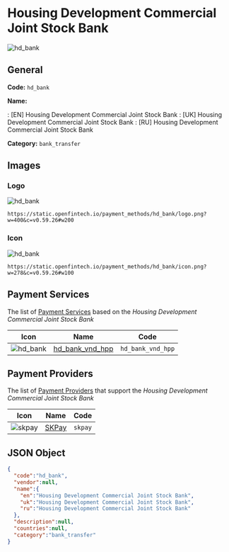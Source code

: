 
# Housing Development Commercial Joint Stock Bank 
![hd_bank](https://static.openfintech.io/payment_methods/hd_bank/logo.png?w=400&c=v0.59.26#w200)  

## General 
**Code:** `hd_bank` 
 
**Name:** 
 
:	[EN] Housing Development Commercial Joint Stock Bank 
:	[UK] Housing Development Commercial Joint Stock Bank 
:	[RU] Housing Development Commercial Joint Stock Bank 
 
**Category:** `bank_transfer` 
 

## Images 

### Logo 
![hd_bank](https://static.openfintech.io/payment_methods/hd_bank/logo.png?w=400&c=v0.59.26#w200)  

```
https://static.openfintech.io/payment_methods/hd_bank/logo.png?w=400&c=v0.59.26#w200
```  

### Icon 
![hd_bank](https://static.openfintech.io/payment_methods/hd_bank/icon.png?w=278&c=v0.59.26#w100)  

```
https://static.openfintech.io/payment_methods/hd_bank/icon.png?w=278&c=v0.59.26#w100
```  

## Payment Services 
 
The list of [Payment Services](/payment-services/) based on the _Housing Development Commercial Joint Stock Bank_ 

|Icon|Name|Code| 
|:---:|:---:|:---:| 
|![hd_bank](https://static.openfintech.io/payment_methods/hd_bank/icon.png?w=278&c=v0.59.26#w100) |[hd_bank_vnd_hpp](/payment-services/hd_bank_vnd_hpp/)|`hd_bank_vnd_hpp`| 
 

## Payment Providers 
 
The list of [Payment Providers](/payment-providers/) that support the _Housing Development Commercial Joint Stock Bank_ 

|Icon|Name|Code| 
|:---:|:---:|:---:| 
|![skpay](https://static.openfintech.io/payment_providers/skpay/icon.png?w=278&c=v0.59.26#w100) |[SKPay](/payment-providers/skpay/)|`skpay`| 
 

## JSON Object 

```json
{
  "code":"hd_bank",
  "vendor":null,
  "name":{
    "en":"Housing Development Commercial Joint Stock Bank",
    "uk":"Housing Development Commercial Joint Stock Bank",
    "ru":"Housing Development Commercial Joint Stock Bank"
  },
  "description":null,
  "countries":null,
  "category":"bank_transfer"
}
```  
